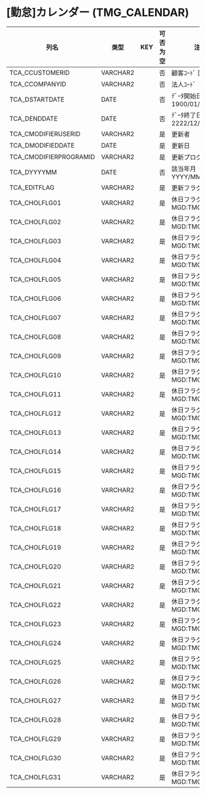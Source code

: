 # [勤怠]カレンダー                                                   (TMG_CALENDAR)
| 列名   | 类型   | KEY  | 可否为空 | 注释   |
| ---- | ---- | ---- | ---- | ---- |
|TCA_CCUSTOMERID|VARCHAR2||否|顧客ｺｰﾄﾞ                        固定：01                                                       |
|TCA_CCOMPANYID|VARCHAR2||否|法人ｺｰﾄﾞ                                                                                    |
|TCA_DSTARTDATE|DATE||否|ﾃﾞｰﾀ開始日                       固定：1900/01/01                                               |
|TCA_DENDDATE|DATE||否|ﾃﾞｰﾀ終了日                       固定：2222/12/31                                               |
|TCA_CMODIFIERUSERID|VARCHAR2||是|更新者                                                                                       |
|TCA_DMODIFIEDDATE|DATE||是|更新日                                                                                       |
|TCA_CMODIFIERPROGRAMID|VARCHAR2||是|更新プログラムID                                                                                 |
|TCA_DYYYYMM|DATE||否|該当年月                          YYYY/MM/01                                                  |
|TCA_EDITFLAG|VARCHAR2||是|更新フラグ|
|TCA_CHOLFLG01|VARCHAR2||是|休日フラグ：1日                                                    MGD:TMG_HOLFLG                |
|TCA_CHOLFLG02|VARCHAR2||是|休日フラグ：2日                                                    MGD:TMG_HOLFLG                |
|TCA_CHOLFLG03|VARCHAR2||是|休日フラグ：3日                                                    MGD:TMG_HOLFLG                |
|TCA_CHOLFLG04|VARCHAR2||是|休日フラグ：4日                                                    MGD:TMG_HOLFLG                |
|TCA_CHOLFLG05|VARCHAR2||是|休日フラグ：5日                                                    MGD:TMG_HOLFLG                |
|TCA_CHOLFLG06|VARCHAR2||是|休日フラグ：6日                                                    MGD:TMG_HOLFLG                |
|TCA_CHOLFLG07|VARCHAR2||是|休日フラグ：7日                                                    MGD:TMG_HOLFLG                |
|TCA_CHOLFLG08|VARCHAR2||是|休日フラグ：8日                                                    MGD:TMG_HOLFLG                |
|TCA_CHOLFLG09|VARCHAR2||是|休日フラグ：9日                                                    MGD:TMG_HOLFLG                |
|TCA_CHOLFLG10|VARCHAR2||是|休日フラグ：10日                                                   MGD:TMG_HOLFLG                |
|TCA_CHOLFLG11|VARCHAR2||是|休日フラグ：11日                                                   MGD:TMG_HOLFLG                |
|TCA_CHOLFLG12|VARCHAR2||是|休日フラグ：12日                                                   MGD:TMG_HOLFLG                |
|TCA_CHOLFLG13|VARCHAR2||是|休日フラグ：13日                                                   MGD:TMG_HOLFLG                |
|TCA_CHOLFLG14|VARCHAR2||是|休日フラグ：14日                                                   MGD:TMG_HOLFLG                |
|TCA_CHOLFLG15|VARCHAR2||是|休日フラグ：15日                                                   MGD:TMG_HOLFLG                |
|TCA_CHOLFLG16|VARCHAR2||是|休日フラグ：16日                                                   MGD:TMG_HOLFLG                |
|TCA_CHOLFLG17|VARCHAR2||是|休日フラグ：17日                                                   MGD:TMG_HOLFLG                |
|TCA_CHOLFLG18|VARCHAR2||是|休日フラグ：18日                                                   MGD:TMG_HOLFLG                |
|TCA_CHOLFLG19|VARCHAR2||是|休日フラグ：19日                                                   MGD:TMG_HOLFLG                |
|TCA_CHOLFLG20|VARCHAR2||是|休日フラグ：20日                                                   MGD:TMG_HOLFLG                |
|TCA_CHOLFLG21|VARCHAR2||是|休日フラグ：21日                                                   MGD:TMG_HOLFLG                |
|TCA_CHOLFLG22|VARCHAR2||是|休日フラグ：22日                                                   MGD:TMG_HOLFLG                |
|TCA_CHOLFLG23|VARCHAR2||是|休日フラグ：23日                                                   MGD:TMG_HOLFLG                |
|TCA_CHOLFLG24|VARCHAR2||是|休日フラグ：24日                                                   MGD:TMG_HOLFLG                |
|TCA_CHOLFLG25|VARCHAR2||是|休日フラグ：25日                                                   MGD:TMG_HOLFLG                |
|TCA_CHOLFLG26|VARCHAR2||是|休日フラグ：26日                                                   MGD:TMG_HOLFLG                |
|TCA_CHOLFLG27|VARCHAR2||是|休日フラグ：27日                                                   MGD:TMG_HOLFLG                |
|TCA_CHOLFLG28|VARCHAR2||是|休日フラグ：28日                                                   MGD:TMG_HOLFLG                |
|TCA_CHOLFLG29|VARCHAR2||是|休日フラグ：29日                                                   MGD:TMG_HOLFLG                |
|TCA_CHOLFLG30|VARCHAR2||是|休日フラグ：30日                                                   MGD:TMG_HOLFLG                |
|TCA_CHOLFLG31|VARCHAR2||是|休日フラグ：31日                                                   MGD:TMG_HOLFLG                |
